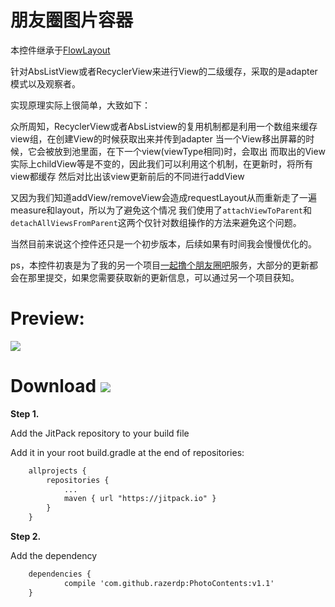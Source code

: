 # 朋友圈图片容器

本控件继承于[FlowLayout](https://github.com/ApmeM/android-flowlayout)

针对AbsListView或者RecyclerView来进行View的二级缓存，采取的是adapter模式以及观察者。

实现原理实际上很简单，大致如下：

众所周知，RecyclerView或者AbsListview的复用机制都是利用一个数组来缓存view组，在创建View的时候获取出来并传到adapter
当一个View移出屏幕的时候，它会被放到池里面，在下一个view(viewType相同)时，会取出
而取出的View实际上childView等是不变的，因此我们可以利用这个机制，在更新时，将所有view都缓存
然后对比出该view更新前后的不同进行addView

又因为我们知道addView/removeView会造成requestLayout从而重新走了一遍measure和layout，所以为了避免这个情况
我们使用了`attachViewToParent`和`detachAllViewsFromParent`这两个仅针对数组操作的方法来避免这个问题。

当然目前来说这个控件还只是一个初步版本，后续如果有时间我会慢慢优化的。

ps，本控件初衷是为了我的另一个项目[一起撸个朋友圈吧](https://github.com/razerdp/FriendCircle)服务，大部分的更新都会在那里提交，如果您需要获取新的更新信息，可以通过另一个项目获知。


# Preview:
![](https://github.com/razerdp/PhotoContents/blob/master/art/device-2016-12-10-210206.gif)

# Download  [![](https://jitpack.io/v/razerdp/PhotoContents.svg)](https://jitpack.io/#razerdp/PhotoContents)

**Step 1.**

Add the JitPack repository to your build file

Add it in your root build.gradle at the end of repositories:
```xml
	allprojects {
		repositories {
			...
			maven { url "https://jitpack.io" }
		}
	}
```

**Step 2.**

Add the dependency

```xml
	dependencies {
	        compile 'com.github.razerdp:PhotoContents:v1.1'
	}
```


